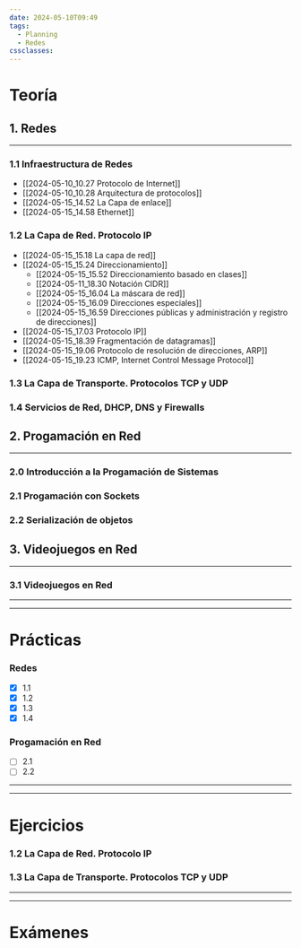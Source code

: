 ```yaml
---
date: 2024-05-10T09:49
tags:
  - Planning
  - Redes
cssclasses:
---
```

# Teoría
## 1. Redes
***
### 1.1 Infraestructura de Redes

 * [[2024-05-10_10.27 Protocolo de Internet]]
 * [[2024-05-10_10.28 Arquitectura de protocolos]]
 * [[2024-05-15_14.52 La Capa de enlace]]
 * [[2024-05-15_14.58 Ethernet]]

### 1.2 La Capa de Red. Protocolo IP

* [[2024-05-15_15.18 La capa de red]]
* [[2024-05-15_15.24 Direccionamiento]]
	* [[2024-05-15_15.52 Direccionamiento basado en clases]]
	* [[2024-05-11_18.30 Notación CIDR]]
	* [[2024-05-15_16.04 La máscara de red]]
	* [[2024-05-15_16.09 Direcciones especiales]]
	* [[2024-05-15_16.59 Direcciones públicas y administración y registro de direcciones]]
* [[2024-05-15_17.03 Protocolo IP]]
* [[2024-05-15_18.39 Fragmentación de datagramas]]
* [[2024-05-15_19.06 Protocolo de resolución de direcciones, ARP]]
* [[2024-05-15_19.23 ICMP, Internet Control Message Protocol]]

### 1.3 La Capa de Transporte. Protocolos TCP y UDP
### 1.4 Servicios de Red, DHCP, DNS y Firewalls


## 2. Progamación en Red
***
### 2.0 Introducción a la Progamación de Sistemas

### 2.1 Progamación con Sockets

### 2.2 Serialización de objetos


## 3. Videojuegos en Red
***
### 3.1 Videojuegos en Red


***
***
# Prácticas

### Redes
 - [x] 1.1
 - [x] 1.2
 - [x] 1.3
 - [x] 1.4 
### Progamación en Red
 
 - [ ] 2.1
 - [ ] 2.2
***
***
# Ejercicios


### 1.2 La Capa de Red. Protocolo IP
### 1.3 La Capa de Transporte. Protocolos TCP y UDP


***
***
# Exámenes




